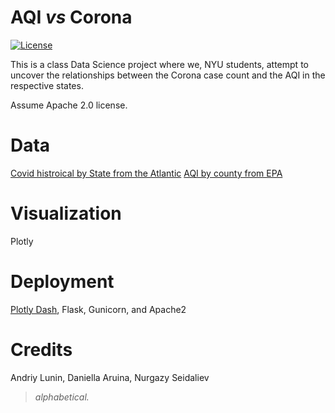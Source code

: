 # AQI _vs_ Corona


[![License](https://img.shields.io/badge/License-Apache%202.0-blue.svg)](https://github.com/moon1ock/AQI_vs_Corona/blob/main/LICENSE)


This is a class Data Science project where we, NYU students, attempt to uncover the relationships between the Corona case count and the AQI in the respective states.

Assume Apache 2.0 license.

# Data

[Covid histroical by State from the Atlantic](https://covidtracking.com/data/download/all-states-history.csv)
[AQI by county from EPA](https://www.epa.gov/outdoor-air-quality-data)


# Visualization

Plotly


# Deployment

[Plotly Dash](https://dash.plotly.com/layout), Flask, Gunicorn, and Apache2



# Credits

Andriy Lunin, Daniella Aruina, Nurgazy Seidaliev
> _alphabetical._ 
